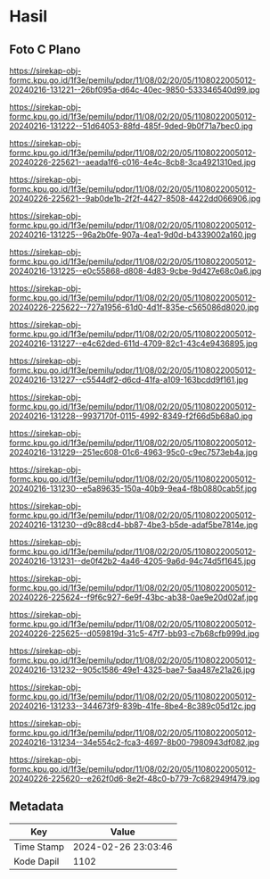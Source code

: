 # Hasil

## Foto C Plano

https://sirekap-obj-formc.kpu.go.id/1f3e/pemilu/pdpr/11/08/02/20/05/1108022005012-20240216-131221--26bf095a-d64c-40ec-9850-533346540d99.jpg

https://sirekap-obj-formc.kpu.go.id/1f3e/pemilu/pdpr/11/08/02/20/05/1108022005012-20240216-131222--51d64053-88fd-485f-9ded-9b0f71a7bec0.jpg

https://sirekap-obj-formc.kpu.go.id/1f3e/pemilu/pdpr/11/08/02/20/05/1108022005012-20240226-225621--aeada1f6-c016-4e4c-8cb8-3ca4921310ed.jpg

https://sirekap-obj-formc.kpu.go.id/1f3e/pemilu/pdpr/11/08/02/20/05/1108022005012-20240226-225621--9ab0de1b-2f2f-4427-8508-4422dd066906.jpg

https://sirekap-obj-formc.kpu.go.id/1f3e/pemilu/pdpr/11/08/02/20/05/1108022005012-20240216-131225--96a2b0fe-907a-4ea1-9d0d-b4339002a160.jpg

https://sirekap-obj-formc.kpu.go.id/1f3e/pemilu/pdpr/11/08/02/20/05/1108022005012-20240216-131225--e0c55868-d808-4d83-9cbe-9d427e68c0a6.jpg

https://sirekap-obj-formc.kpu.go.id/1f3e/pemilu/pdpr/11/08/02/20/05/1108022005012-20240226-225622--727a1956-61d0-4d1f-835e-c565086d8020.jpg

https://sirekap-obj-formc.kpu.go.id/1f3e/pemilu/pdpr/11/08/02/20/05/1108022005012-20240216-131227--e4c62ded-611d-4709-82c1-43c4e9436895.jpg

https://sirekap-obj-formc.kpu.go.id/1f3e/pemilu/pdpr/11/08/02/20/05/1108022005012-20240216-131227--c5544df2-d6cd-41fa-a109-163bcdd9f161.jpg

https://sirekap-obj-formc.kpu.go.id/1f3e/pemilu/pdpr/11/08/02/20/05/1108022005012-20240216-131228--9937170f-0115-4992-8349-f2f66d5b68a0.jpg

https://sirekap-obj-formc.kpu.go.id/1f3e/pemilu/pdpr/11/08/02/20/05/1108022005012-20240216-131229--251ec608-01c6-4963-95c0-c9ec7573eb4a.jpg

https://sirekap-obj-formc.kpu.go.id/1f3e/pemilu/pdpr/11/08/02/20/05/1108022005012-20240216-131230--e5a89635-150a-40b9-9ea4-f8b0880cab5f.jpg

https://sirekap-obj-formc.kpu.go.id/1f3e/pemilu/pdpr/11/08/02/20/05/1108022005012-20240216-131230--d9c88cd4-bb87-4be3-b5de-adaf5be7814e.jpg

https://sirekap-obj-formc.kpu.go.id/1f3e/pemilu/pdpr/11/08/02/20/05/1108022005012-20240216-131231--de0f42b2-4a46-4205-9a6d-94c74d5f1645.jpg

https://sirekap-obj-formc.kpu.go.id/1f3e/pemilu/pdpr/11/08/02/20/05/1108022005012-20240226-225624--f9f6c927-6e9f-43bc-ab38-0ae9e20d02af.jpg

https://sirekap-obj-formc.kpu.go.id/1f3e/pemilu/pdpr/11/08/02/20/05/1108022005012-20240226-225625--d059819d-31c5-47f7-bb93-c7b68cfb999d.jpg

https://sirekap-obj-formc.kpu.go.id/1f3e/pemilu/pdpr/11/08/02/20/05/1108022005012-20240216-131232--905c1586-49e1-4325-bae7-5aa487e21a26.jpg

https://sirekap-obj-formc.kpu.go.id/1f3e/pemilu/pdpr/11/08/02/20/05/1108022005012-20240216-131233--344673f9-839b-41fe-8be4-8c389c05d12c.jpg

https://sirekap-obj-formc.kpu.go.id/1f3e/pemilu/pdpr/11/08/02/20/05/1108022005012-20240216-131234--34e554c2-fca3-4697-8b00-7980943df082.jpg

https://sirekap-obj-formc.kpu.go.id/1f3e/pemilu/pdpr/11/08/02/20/05/1108022005012-20240226-225620--e262f0d6-8e2f-48c0-b779-7c682949f479.jpg


## Metadata

| Key        | Value               |
| ---------- | ------------------- |
| Time Stamp | 2024-02-26 23:03:46 |
| Kode Dapil | 1102                |



